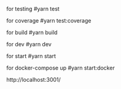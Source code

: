 for testing #yarn test

for coverage #yarn test:coverage

for build #yarn build

for dev #yarn dev

for start #yarn start

for docker-compose up #yarn start:docker


http://localhost:3001/
